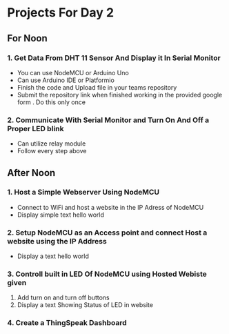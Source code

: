 # Projects For Day 2

## For Noon
### 1. Get Data From DHT 11 Sensor And Display it In Serial Monitor

- You can use NodeMCU or Arduino Uno 
- Can use Arduino IDE or Platformio
- Finish the code and Upload file in your teams repository 
- Submit the repository link when finished working in the provided google form . Do this only once
### 2. Communicate With Serial Monitor and Turn On And Off a Proper LED blink

- Can utilize relay module
- Follow every step above

## After Noon

### 1. Host a Simple Webserver Using NodeMCU

- Connect to WiFi and host a website in the IP Adress of NodeMCU 
- Display simple text hello world
### 2. Setup NodeMCU as an Access point and connect Host a website using the IP Address

- Display a text hello world
### 3. Controll built in LED Of NodeMCU using Hosted Webiste given 

1. Add turn on and turn off buttons
2. Display a text Showing Status of LED in website

### 4. Create a ThingSpeak Dashboard
